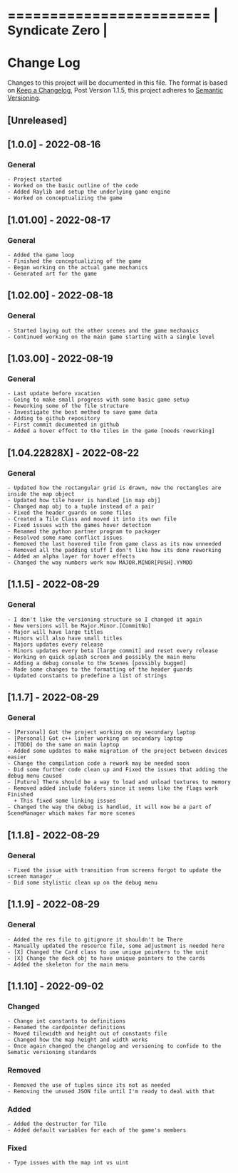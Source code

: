 ========================
|    Syndicate Zero    |
========================

# Change Log

Changes to this project will be documented in this file.
The format is based on [Keep a Changelog](https://keepachangelog.com/en/1.0.0/),
Post Version 1.1.5, this project adheres to [Semantic Versioning](https://semver.org/spec/v2.0.0.html).

## [Unreleased]

## [1.0.0] - 2022-08-16
  ### General
    - Project started
    - Worked on the basic outline of the code
    - Added Raylib and setup the underlying game engine
    - Worked on conceptualizing the game

## [1.01.00] - 2022-08-17
  ### General
    - Added the game loop
    - Finished the conceptualizing of the game
    - Began working on the actual game mechanics
    - Generated art for the game

## [1.02.00] - 2022-08-18
  ### General
    - Started laying out the other scenes and the game mechanics
    - Continued working on the main game starting with a single level

## [1.03.00] - 2022-08-19
  ### General
    - Last update before vacation
    - Going to make small progress with some basic game setup
    - Reworking some of the file structure
    - Investigate the best method to save game data
    - Adding to github repository
    - First commit documented in github
    - Added a hover effect to the tiles in the game [needs reworking]

## [1.04.22828X] - 2022-08-22
  ### General
    - Updated how the rectangular grid is drawn, now the rectangles are inside the map object
    - Updated how tile hover is handled [in map obj]
    - Changed map obj to a tuple instead of a pair
    - Fixed the header guards on some files
    - Created a Tile Class and moved it into its own file
    - Fixed issues with the games hover detection
    - Renamed the python partner program to packager
    - Resolved some name conflict issues
    - Removed the last hovered tile from game class as its now unneeded
    - Removed all the padding stuff I don't like how its done reworking
    - Added an alpha layer for hover effects
    - Changed the way numbers work now MAJOR.MINOR[PUSH].YYMDD

## [1.1.5] - 2022-08-29
  ### General
    - I don't like the versioning structure so I changed it again
    - New versions will be Major.Minor.[CommitNo]
    - Major will have large titles
    - Minors will also have small titles
    - Majors updates every release
    - Minors updates every beta [large commit] and reset every release
    - Working on quick splash screen and possibly the main menu
    - Adding a debug console to the Scenes [possibly bugged]
    - Made some changes to the formatting of the header guards
    - Updated constants to predefine a list of strings

## [1.1.7] - 2022-08-29
  ### General
    - [Personal] Got the project working on my secondary laptop
    - [Personal] Got c++ linter working on secondary laptop
    - [TODO] do the same on main laptop
    - Added some updates to make migration of the project between devices easier
    - Change the compilation code a rework may be needed soon
    - Did some further code clean up and Fixed the issues that adding the debug menu caused
    - [Future] There should be a way to load and unload textures to memory
    - Removed added include folders since it seems like the flags work Finished
      + This fixed some linking issues
    - Changed the way the debug is handled, it will now be a part of SceneManager which makes far more scenes
    
## [1.1.8] - 2022-08-29
  ### General
    - Fixed the issue with transition from screens forgot to update the screen manager
    - Did some stylistic clean up on the debug menu

## [1.1.9] - 2022-08-29
  ### General
    - Added the res file to gitignore it shouldn't be There
    - Manually updated the resource file, some adjustment is needed here
    - [X] Changed the Card class to use unique pointers to the unit
    - [X] Change the deck obj to have unique pointers to the cards
    - Added the skeleton for the main menu

## [1.1.10] - 2022-09-02
  ### Changed
    - Change int constants to definitions
    - Renamed the cardpointer definitions
    - Moved tilewidth and height out of constants file
    - Changed how the map height and width works
    - Once again changed the changelog and versioning to confide to the Sematic versioning standards
  ### Removed
    - Removed the use of tuples since its not as needed
    - Removing the unused JSON file until I'm ready to deal with that
  ### Added
    - Added the destructor for Tile
    - Added default variables for each of the game's members
  ### Fixed
    - Type issues with the map int vs uint

